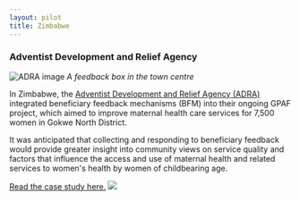 ```yaml
---
layout: pilot
title: Zimbabwe
---
```

### Adventist Development and Relief Agency

![ADRA image]({{site.baseurl}}/public/img/Zimbabwe/ADRAfeedback.JPG)
*A feedback box in the town centre*

In Zimbabwe, the [Adventist Development and Relief Agency (ADRA)](http://www.adra.org.uk) integrated beneficiary feedback mechanisms (BFM) into their ongoing GPAF project, which aimed to improve maternal health care services for 7,500 women in Gokwe North District.

It was anticipated that collecting and responding to beneficiary feedback would provide greater insight into community views on service quality and factors that influence the access and use of maternal health and related services to women's health by women of childbearing age.

[Read the case study here.]({{site.baseurl}}//public/files/Zimbabwe1.compressed.pdf)
<img style="margin:auto" src="{{site.baseurl}}/public/img/logos/partner/adra.jpg">
